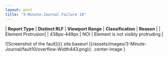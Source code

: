 ```yaml
---
layout: post
title: "3-Minute-Journal Failure 10"
---
```

| **Report Type** | **Distinct RLF** | **Viewport Range** | **Classification** | **Reason** |
| Element Protrusion|  | 438px-449px | NOI | Element is not visibly protruding | 

![Screenshot of the fault]({{ site.baseurl }}/assets/images/3-Minute-Journal/fault10/overflow-Width443.png){: .center-image }